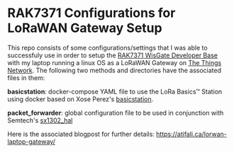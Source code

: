 # RAK7371 Configurations for LoRaWAN Gateway Setup

This repo consists of some configurations/settings that I was able to successfuly use in order to setup the [RAK7371 WisGate Developer Base](https://store.rakwireless.com/products/wisgate-developer-base?variant=39942858703046) with my laptop running a linux OS as a LoRaWAN Gateway on [The Things Network](https://www.thethingsnetwork.org/). The following two methods and directories have the associated files in them:

__basicstation__: docker-compose YAML file to use the LoRa Basics™ Station using docker based on Xose Perez's [basicstation](https://github.com/xoseperez/basicstation).

__packet_forwarder__: global configuration file to be used in conjunction with Semtech's [sx1302_hal](https://github.com/Lora-net/sx1302_hal)

Here is the associated blogpost for further details: https://atifali.ca/lorwan-laptop-gateway/
